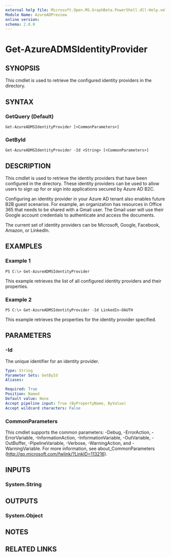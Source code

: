 ```yaml
---
external help file: Microsoft.Open.MS.GraphBeta.PowerShell.dll-Help.xml
Module Name: AzureADPreview
online version:
schema: 2.0.0
---
```


# Get-AzureADMSIdentityProvider

## SYNOPSIS
This cmdlet is used to retrieve the configured identity providers in the directory.

## SYNTAX

### GetQuery (Default)
```
Get-AzureADMSIdentityProvider [<CommonParameters>]
```

### GetById
```
Get-AzureADMSIdentityProvider -Id <String> [<CommonParameters>]
```

## DESCRIPTION
This cmdlet is used to retrieve the identity providers that have been configured in the directory.
These identity providers can be used to allow users to sign up for or sign into applications secured by Azure AD B2C.

Configuring an identity provider in your Azure AD tenant also enables future B2B guest scenarios.
For example, an organization has resources in Office 365 that needs to be shared with a Gmail user.
The Gmail user will use their Google account credentials to authenticate and access the documents.

The current set of identity providers can be Microsoft, Google, Facebook, Amazon, or LinkedIn.

## EXAMPLES

### Example 1
```
PS C:\> Get-AzureADMSIdentityProvider
```

This example retrieves the list of all configured identity providers and their properties.

### Example 2
```
PS C:\> Get-AzureADMSIdentityProvider -Id LinkedIn-OAUTH
```

This example retrieves the properties for the identity provider specified.

## PARAMETERS

### -Id
The unique identifier for an identity provider.

```yaml
Type: String
Parameter Sets: GetById
Aliases:

Required: True
Position: Named
Default value: None
Accept pipeline input: True (ByPropertyName, ByValue)
Accept wildcard characters: False
```

### CommonParameters
This cmdlet supports the common parameters: -Debug, -ErrorAction, -ErrorVariable, -InformationAction, -InformationVariable, -OutVariable, -OutBuffer, -PipelineVariable, -Verbose, -WarningAction, and -WarningVariable.
For more information, see about_CommonParameters (<http://go.microsoft.com/fwlink/?LinkID=113216>).

## INPUTS

### System.String

## OUTPUTS

### System.Object

## NOTES

## RELATED LINKS

